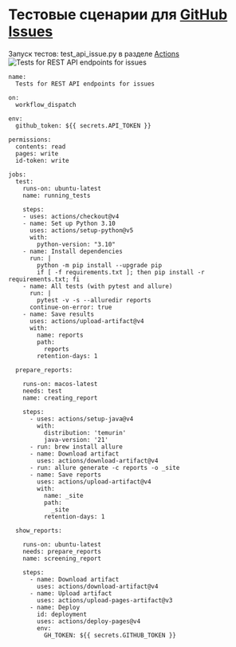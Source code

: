 # Тестовые сценарии для [GitHub Issues](https://docs.github.com/en/rest/issues/issues?apiVersion=2022-11-28#about-issues)

Запуск тестов: test_api_issue.py в разделе [Actions](https://github.com/avgorjev/git_api_issues/actions)
![Tests for REST API endpoints for issues](https://github.com/avgorjev/git_api_issues/actions/workflows/run_api_tests.yml/badge.svg)


```
name:
  Tests for REST API endpoints for issues

on:
  workflow_dispatch

env:
  github_token: ${{ secrets.API_TOKEN }}

permissions:
  contents: read
  pages: write
  id-token: write

jobs:
  test:
    runs-on: ubuntu-latest
    name: running_tests

    steps:
    - uses: actions/checkout@v4
    - name: Set up Python 3.10
      uses: actions/setup-python@v5
      with:
        python-version: "3.10"
    - name: Install dependencies
      run: |
        python -m pip install --upgrade pip
        if [ -f requirements.txt ]; then pip install -r requirements.txt; fi
    - name: All tests (with pytest and allure)
      run: |
        pytest -v -s --alluredir reports
      continue-on-error: true  
    - name: Save results
      uses: actions/upload-artifact@v4
      with:
        name: reports
        path:
          reports
        retention-days: 1

  prepare_reports:

    runs-on: macos-latest
    needs: test
    name: creating_report

    steps:
      - uses: actions/setup-java@v4
        with:
          distribution: 'temurin'
          java-version: '21'
      - run: brew install allure
      - name: Download artifact
        uses: actions/download-artifact@v4
      - run: allure generate -c reports -o _site
      - name: Save reports
        uses: actions/upload-artifact@v4
        with:
          name: _site
          path:
            _site
          retention-days: 1

  show_reports:

    runs-on: ubuntu-latest
    needs: prepare_reports
    name: screening_report

    steps:
      - name: Download artifact
        uses: actions/download-artifact@v4
      - name: Upload artifact
        uses: actions/upload-pages-artifact@v3
      - name: Deploy
        id: deployment
        uses: actions/deploy-pages@v4
        env:
          GH_TOKEN: ${{ secrets.GITHUB_TOKEN }}
```
